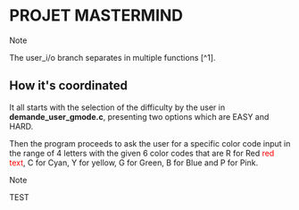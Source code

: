 # PROJET MASTERMIND

> [!NOTE]
>The user_i/o branch separates in multiple functions [^1].

## How it's coordinated

It all starts with the selection of the difficulty by the user in **demande_user_gmode.c**, presenting two options which are EASY and HARD.  

Then the program proceeds to ask the user for a specific color code input in the range of 4 letters with the given 6 color codes that are R for Red <span style="color: red;"> red text</span>, C for Cyan, Y for yellow, G for Green, B for Blue and P for Pink.  

> [!NOTE]
> TEST  